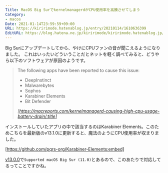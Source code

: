 ```yaml
---
Title: MacOS Big SurでkernelmanagerdがCPU使用率を高騰させてしまう
Category:
- macos
Date: 2021-01-14T23:59:59+09:00
URL: https://kiririmode.hatenablog.jp/entry/20210114/1610636399
EditURL: https://blog.hatena.ne.jp/kiririmode/kiririmode.hatenablog.jp/atom/entry/26006613681827705
---
```


Big Surにアップデートしてから、やけにCPUファンの音が聞こえるようになりました。
これはいったいどういうことだとネットを軽く調べてみると、どうやら以下のソフトウェアが原因のようです。

> The following apps have been reported to cause this issue:
> 
> - DeepInstinct
> - Malwarebytes
> - Sophos
> - Karabiner Elements
> - Bit Defender
> 
> <cite>[https://macreports.com/kernelmanagerd-causing-high-cpu-usage-battery-drain/:title]</cite>

インストールしていたアプリの中で該当するのはKarabiner Elements。このためこちらを最新版のv13.1.0に更新すると、魔法のようにCPU使用率が収まりました。

[https://github.com/pqrs-org/Karabiner-Elements:embed]

[v13.0.0](https://github.com/pqrs-org/Karabiner-Elements/releases/tag/v13.0.0)で`Supported macOS Big Sur (11.0)`とあるので、このあたりで対応してるってことですかね。
